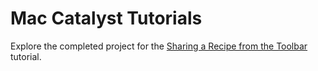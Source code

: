 # Mac Catalyst Tutorials

Explore the completed project for the [Sharing a Recipe from the Toolbar](https://developer.apple.com/tutorials/mac-catalyst/sharing-a-recipe-from-the-toolbar) tutorial.